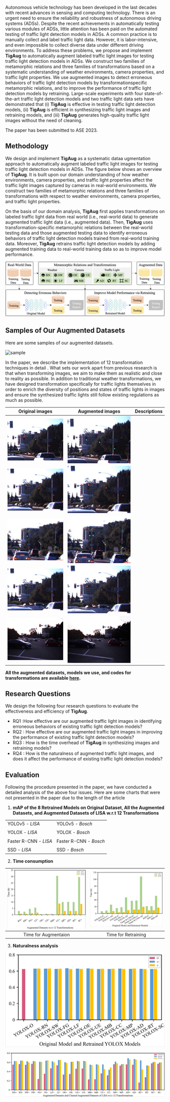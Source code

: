 Autonomous vehicle technology has been developed in the last decades with recent advances in sensing and computing technology. There is an urgent need to ensure the reliability and robustness of autonomous driving systems (ADSs). Despite the recent achievements in automatically testing various modules of ADSs, little attention has been paid on the automated testing of traffic light detection models in ADSs. A common practice is to manually collect and label traffic light data. However, it is labor-intensive, and even impossible to collect diverse data under different driving environments.
To address these problems, we propose and implement **TigAug** to automatically augment labeled traffic light images for testing traffic light detection models in ADSs. We construct two families of metamorphic relations and three families of transformations based on a systematic understanding of weather environments, camera properties, and traffic light properties. We use augmented images to detect erroneous behaviors of traffic light detection models by transformationspecific metamorphic relations, and to improve the performance of traffic light detection models by retraining. Large-scale experiments with four state-of-the-art traffic light detection models and two traffic light data sets have demonstrated that (i) **TigAug** is effective in testing traffic light detection models, (ii) **TigAug** is efficient in synthesizing traffic light images and retraining models, and (iii) **TigAug** generates high-quality traffic light images without the need of cleaning.

The paper has been submitted to ASE 2023.



## Methodology

We design and implement **TigAug** as a systematic dataa ugmentation approach to automatically augment labeled traffic light images for testing traffic light detection models in ADSs. The figure below  shows an overview of **TigAug**. It is built upon our domain understanding of how weather environments, camera properties, and traffic light properties affect the traffic light images captured by cameras in real-world environments. We construct two families of metamorphic relations  and three families of transformations  with respect to weather environments, camera properties, and traffic light properties. 

On the basis of our domain analysis, **TigAug** first applies transformations on labeled traffic light data from real world (i.e., real-world data) to generate augmented traffic light data (i.e., augmented data). Then, **TigAug** uses transformation-specific metamorphic relations between the real-world testing data and those augmented testing data to identify erroneous behaviors of traffic light detection models trained from real-world training data. Moreover, **TigAug** retrains traffic light detection models by adding augmented training data to real-world training data so as to improve model performance.

![overflow](img/overflow.png)

## Samples of Our Augmented Datasets

Here are some samples of our augmented datasets.

![sample](img/sample.png)

In the paper, we describe the implementation of 12 transformation techniques in detail . What sets our work apart from previous research is that when transforming images, we aim to make them as realistic and close to reality as possible. In addition to traditional weather transformations, we have designed transformation specifically for traffic lights themselves in order to enrich the diversity of positions and states of traffic lights in images and ensure the synthesized traffic lights still follow existing regulations as much as possible.

|    Original images     |    Augmented images    | Descriptions |
| :--------------------: | :--------------------: | :----------: |
| ![CC-O](img/CC-O.jpg)  | ![CC-A](img/CC-A.jpg)  |              |
| ![MP-O](img/MP-O.jpg)  | ![MP-A](img/MP-A.jpg)  |              |
| ![AD-O](img/AD-O.jpeg) | ![AD-A](img/AD-A.jpeg) |              |
| ![RT-O](img/RT-O.jpg)  | ![RT-A](img/RT-A.jpg)  |              |
| ![SC-O](img/SC-O.jpg)  | ![SC-A](img/SC-A.jpg)  |              |

**All the augmented datasets, models we use, and codes  for transformations are available [here](https://zenodo.org/record/7694860).**

## Research Questions

We design the following four research questions to evaluate the effectiveness and efficiency of **TigAug**.

- RQ1 :How effective are our augmented traffic light images in identifying erroneous behaviors of existing traffic light detection models?
- RQ2 : How effective are our augmented traffic light images in improving the performance of existing traffic light detection models?
- RQ3 : How is the time overhead of **TigAug** in synthesizing images and retraining models?
- RQ4 : How is the naturalness of augmented traffic light images, and does it affect the performance of existing traffic light detection models?



## Evaluation

Following the procedure presented in the paper, we have conducted a detailed analysis of the above four issues. Here are some charts that were not presented in the paper due to the length of the article

1. **mAP of the 8 Retrained Models on Original Dataset, All the Augmented Datasets, and Augmented Datasets of LISA w.r.t 12 Transformations**

|                       |                        |
| --------------------- | ---------------------- |
| YOLOv5 - *LISA*       | YOLOv5 - *Bosch*       |
|                       |                        |
| YOLOX - *LISA*        | YOLOX - *Bosch*        |
|                       |                        |
| Faster R-CNN - *LISA* | Faster R-CNN - *Bosch* |
|                       |                        |
| SSD - *LISA*          | SSD - *Bosch*          |





2. **Time consumption**

| ![transformation-time](img/transformation-time.jpg) | ![retrain-time](img/retrain-time.jpg) |
| :-------------------------------------------------: | :-----------------------------------: |
|                Time for Augmentaion                 |          Time for Retraining          |





3. **Naturalness analysis** 



![rq4-yolox-O](img/rq4-yolox-O.jpg)



![rq4-yolox-A](img/rq4-yolox-A.jpg)

